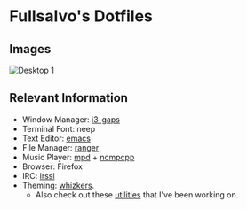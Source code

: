 # Fullsalvo's Dotfiles

## Images

![Desktop 1][dtop1]

## Relevant Information

* Window Manager: [i3-gaps](https://github.com/Airblader/i3)
* Terminal Font: neep
* Text Editor: [emacs](https://www.gnu.org/software/emacs/)
* File Manager: [ranger](https://github.com/hut/ranger)
* Music Player: [mpd](http://www.musicpd.org/) + [ncmpcpp](http://ncmpcpp.rybczak.net/)
* Browser: Firefox
* IRC: [irssi](https://github.com/irssi/irssi)
* Theming: [whizkers](https://github.com/metakirby5/whizkers).
	* Also check out these [utilities](https://github.com/fullsalvo/wz-utils) that I've been working on.

[dtop1]: https://u.teknik.io/hVCXM.png "Desktop 1"
